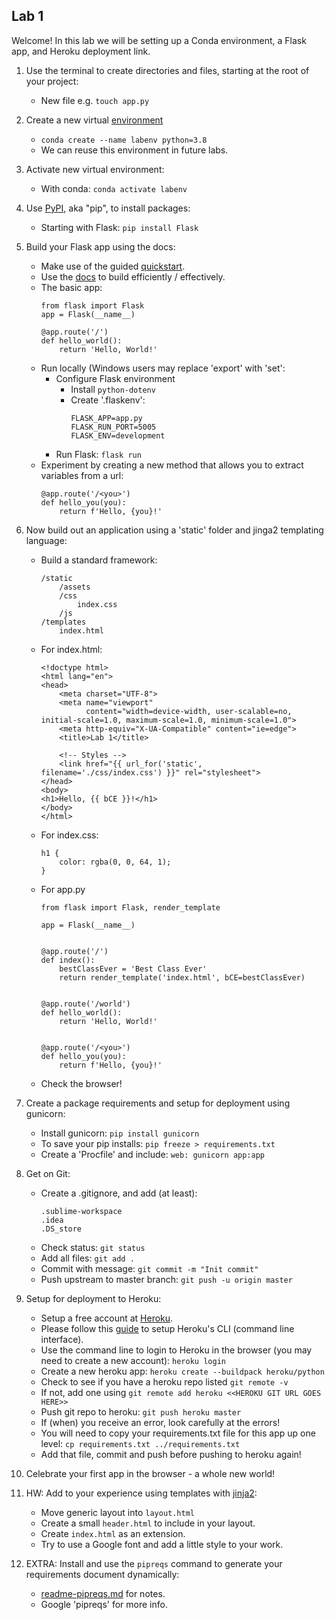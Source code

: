 ## Lab 1

Welcome! In this lab we will be setting up a Conda environment, a Flask app, and Heroku deployment link.
     
1. Use the terminal to create directories and files, starting at the root of your project:
    + New file e.g. `touch app.py`
    
2. Create a new virtual [environment](https://docs.conda.io/projects/conda/en/latest/user-guide/tasks/manage-environments.html)
    + `conda create --name labenv python=3.8`
    + We can reuse this environment in future labs.
    
5. Activate new virtual environment:
    + With conda: `conda activate labenv`
    
6. Use [PyPI](https://pypi.org/), aka "pip", to install packages:
    + Starting with Flask: `pip install Flask`
    
7. Build your Flask app using the docs:
    + Make use of the guided [quickstart](https://flask.palletsprojects.com/en/1.1.x/quickstart/).
    + Use the [docs](https://flask.palletsprojects.com/en/1.1.x/) to build efficiently / effectively.
    + The basic app:
        ```
        from flask import Flask
        app = Flask(__name__)
      
        @app.route('/')
        def hello_world():
            return 'Hello, World!'
        ```
    + Run locally (Windows users may replace 'export' with 'set':
        + Configure Flask environment
            + Install `python-dotenv`
            + Create '.flaskenv':
                ```
                FLASK_APP=app.py
                FLASK_RUN_PORT=5005
                FLASK_ENV=development
                ```
        + Run Flask: `flask run`
    + Experiment by creating a new method that allows you to extract variables from a url:
        ```
        @app.route('/<you>')
        def hello_you(you):
            return f'Hello, {you}!'
        ```
      
8. Now build out an application using a 'static' folder and jinga2 templating language:
    + Build a standard framework:
        ```
        /static
            /assets
            /css
                index.css
            /js
        /templates
            index.html
        ```
    + For index.html:
        ```
        <!doctype html>
        <html lang="en">
        <head>
            <meta charset="UTF-8">
            <meta name="viewport"
                  content="width=device-width, user-scalable=no, initial-scale=1.0, maximum-scale=1.0, minimum-scale=1.0">
            <meta http-equiv="X-UA-Compatible" content="ie=edge">
            <title>Lab 1</title>
        
            <!-- Styles -->
            <link href="{{ url_for('static', filename='./css/index.css') }}" rel="stylesheet">
        </head>
        <body>
        <h1>Hello, {{ bCE }}!</h1>
        </body>
        </html>
        ```
    + For index.css:
        ``` 
        h1 {
            color: rgba(0, 0, 64, 1);
        }
        ```
    + For app.py
        ```
        from flask import Flask, render_template
      
        app = Flask(__name__)


        @app.route('/')
        def index():
            bestClassEver = 'Best Class Ever'
            return render_template('index.html', bCE=bestClassEver)
        
        
        @app.route('/world')
        def hello_world():
            return 'Hello, World!'
        
        
        @app.route('/<you>')
        def hello_you(you):
            return f'Hello, {you}!'
        ```
    + Check the browser!
    
9. Create a package requirements and setup for deployment using gunicorn:
    + Install gunicorn: `pip install gunicorn`
    + To save your pip installs: `pip freeze > requirements.txt`
    + Create a 'Procfile' and include: `web: gunicorn app:app`
    
10. Get on Git:
    + Create a .gitignore, and add (at least):
        ```
        .sublime-workspace
        .idea
        .DS_store
        ```
    + Check status: `git status`
    + Add all files: `git add .`
    + Commit with message: `git commit -m "Init commit"`
    + Push upstream to master branch: `git push -u origin master`
    
11. Setup for deployment to Heroku:
    + Setup a free account at [Heroku](https://signup.heroku.com/login).
    + Please follow this [guide](https://devcenter.heroku.com/articles/heroku-cli) to setup Heroku's CLI (command
     line interface).
    + Use the command line to login to Heroku in the browser (you may need to create a new account): `heroku login`
    + Create a new heroku app: `heroku create --buildpack heroku/python`
    + Check to see if you have a heroku repo listed `git remote -v`
    + If not, add one using `git remote add heroku <<HEROKU GIT URL GOES HERE>>`
    + Push git repo to heroku: `git push heroku master`
    + If (when) you receive an error, look carefully at the errors!
    + You will need to copy your requirements.txt file for this app up one level: `cp requirements.txt ../requirements.txt`
    + Add that file, commit and push before pushing to heroku again!

12. Celebrate your first app in the browser - a whole new world!

13. HW: Add to your experience using templates with [jinja2](https://jinja.palletsprojects.com/en/2.11.x/templates/):
    + Move generic layout into `layout.html`
    + Create a small `header.html` to include in your layout.
    + Create `index.html` as an extension.
    + Try to use a Google font and add a little style to your work.

14. EXTRA: Install and use the `pipreqs` command to generate your requirements document dynamically:  
     + [readme-pipreqs.md](./resources/readme-pipreqs.md) for notes.
     + Google 'pipreqs' for more info.

